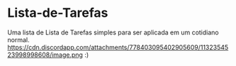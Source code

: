 # Lista-de-Tarefas
Uma lista de Lista de Tarefas simples para ser aplicada em um cotidiano normal.
https://cdn.discordapp.com/attachments/778403095402905609/1132354523998998608/image.png
:)
